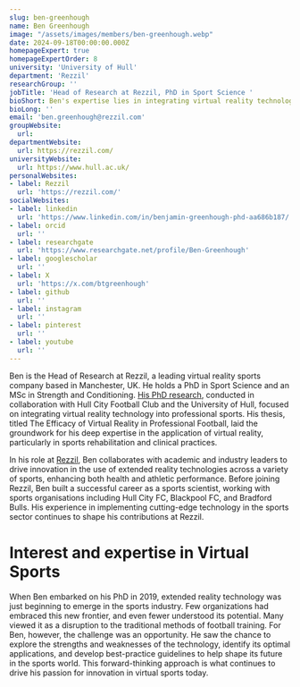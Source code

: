 ```yaml
---
slug: ben-greenhough
name: Ben Greenhough
image: "/assets/images/members/ben-greenhough.webp"
date: 2024-09-18T00:00:00.000Z
homepageExpert: true
homepageExpertOrder: 8
university: 'University of Hull'
department: 'Rezzil'
researchGroup: ''
jobTitle: 'Head of Research at Rezzil, PhD in Sport Science '
bioShort: Ben's expertise lies in integrating virtual reality technology into professional sports.
bioLong: ''
email: 'ben.greenhough@rezzil.com'
groupWebsite:
  url: 
departmentWebsite:
  url: https://rezzil.com/
universityWebsite:
  url: https://www.hull.ac.uk/
personalWebsites:
- label: Rezzil
  url: 'https://rezzil.com/'
socialWebsites:
- label: linkedin
  url: 'https://www.linkedin.com/in/benjamin-greenhough-phd-aa686b187/'
- label: orcid
  url: ''
- label: researchgate
  url: 'https://www.researchgate.net/profile/Ben-Greenhough'
- label: googlescholar
  url: ''
- label: X
  url: 'https://x.com/btgreenhough'
- label: github
  url: ''
- label: instagram
  url: ''
- label: pinterest
  url: ''
- label: youtube
  url: ''
---
```


Ben is the Head of Research at Rezzil, a leading virtual reality sports company based in Manchester, UK. He holds a PhD in Sport Science and an MSc in Strength and Conditioning. [His PhD research](https://hull-repository.worktribe.com/output/4500542), conducted in collaboration with Hull City Football Club and the University of Hull, focused on integrating virtual reality technology into professional sports. His thesis, titled The Efficacy of Virtual Reality in Professional Football, laid the groundwork for his deep expertise in the application of virtual reality, particularly in sports rehabilitation and clinical practices.

In his role at [Rezzil](https://rezzil.com/), Ben collaborates with academic and industry leaders to drive innovation in the use of extended reality technologies across a variety of sports, enhancing both health and athletic performance. Before joining Rezzil, Ben built a successful career as a sports scientist, working with sports organisations including Hull City FC, Blackpool FC, and Bradford Bulls. His experience in implementing cutting-edge technology in the sports sector continues to shape his contributions at Rezzil.

# Interest and expertise in Virtual Sports

When Ben embarked on his PhD in 2019, extended reality technology was just beginning to emerge in the sports industry. Few organizations had embraced this new frontier, and even fewer understood its potential. Many viewed it as a disruption to the traditional methods of football training. For Ben, however, the challenge was an opportunity. He saw the chance to explore the strengths and weaknesses of the technology, identify its optimal applications, and develop best-practice guidelines to help shape its future in the sports world. This forward-thinking approach is what continues to drive his passion for innovation in virtual sports today.

